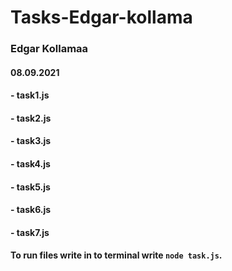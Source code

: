 # Tasks-Edgar-kollama
### Edgar Kollamaa
#### 08.09.2021
#### - task1.js ####
#### - task2.js ####
#### - task3.js ####
#### - task4.js ####
#### - task5.js ####
#### - task6.js ####
#### - task7.js ####
#### To run files write in to terminal write `node task.js`.
